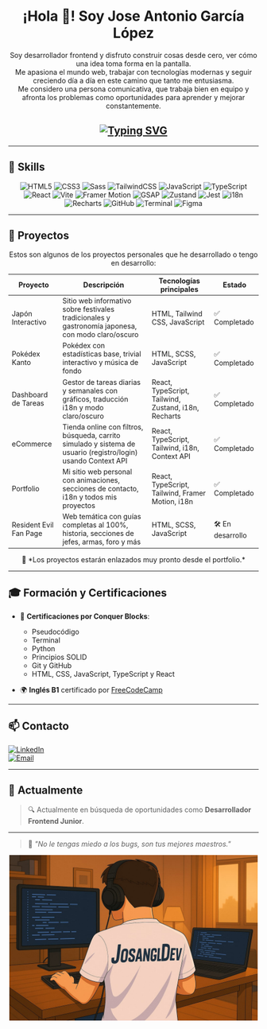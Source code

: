 <div align="center">

# ¡Hola 👋! Soy Jose Antonio García López

Soy desarrollador frontend y disfruto construir cosas desde cero, ver cómo una idea toma forma en la pantalla.  
Me apasiona el mundo web, trabajar con tecnologías modernas y seguir creciendo día a día en este camino que tanto me entusiasma.  
Me considero una persona comunicativa, que trabaja bien en equipo y afronta los problemas como oportunidades para aprender y mejorar constantemente.

## [![Typing SVG](https://readme-typing-svg.demolab.com/?lines=José+Antonio+García&lines=Desarrollador+Frontend&font=Fira+Code&pause=1500&color=FF4500&center=true&width=400&height=80)](https://git.io/typing-svg)

</div>

---

## 🧠 Skills

<div align="center">

![HTML5](https://img.shields.io/badge/HTML-E34F26?style=for-the-badge&logo=html5&logoColor=white)
![CSS3](https://img.shields.io/badge/CSS-1572B6?style=for-the-badge&logo=css3&logoColor=white)
![Sass](https://img.shields.io/badge/Sass-CC6699?style=for-the-badge&logo=sass&logoColor=white)
![TailwindCSS](https://img.shields.io/badge/Tailwind_CSS-38B2AC?style=for-the-badge&logo=tailwind-css&logoColor=white)
![JavaScript](https://img.shields.io/badge/JavaScript-F7DF1E?style=for-the-badge&logo=javascript&logoColor=black)
![TypeScript](https://img.shields.io/badge/TypeScript-3178C6?style=for-the-badge&logo=typescript&logoColor=white)
![React](https://img.shields.io/badge/React-20232A?style=for-the-badge&logo=react&logoColor=61DAFB)
![Vite](https://img.shields.io/badge/Vite-646CFF?style=for-the-badge&logo=vite&logoColor=white)
![Framer Motion](https://img.shields.io/badge/Framer_Motion-E10098?style=for-the-badge&logo=framer&logoColor=white)
![GSAP](https://img.shields.io/badge/GSAP-88CE02?style=for-the-badge&logo=greensock&logoColor=black)
![Zustand](https://img.shields.io/badge/Zustand-000000?style=for-the-badge&logo=zustand&logoColor=white)
![Jest](https://img.shields.io/badge/Jest-C21325?style=for-the-badge&logo=jest&logoColor=white)
![i18n](https://img.shields.io/badge/i18next-26A69A?style=for-the-badge&logo=react&logoColor=white)
![Recharts](https://img.shields.io/badge/Recharts-FF8042?style=for-the-badge&logo=chartdotjs&logoColor=white)
![GitHub](https://img.shields.io/badge/Git-181717?style=for-the-badge&logo=git&logoColor=white)
![Terminal](https://img.shields.io/badge/Terminal-000000?style=for-the-badge&logo=gnometerminal&logoColor=white)
![Figma](https://img.shields.io/badge/Figma-F24E1E?style=for-the-badge&logo=figma&logoColor=white)

</div>

---

## 🚀 Proyectos

<div align="center">
Estos son algunos de los proyectos personales que he desarrollado o tengo en desarrollo:
</div>

| Proyecto                      | Descripción                                                                                                            | Tecnologías principales                                     | Estado             |
|-------------------------------|------------------------------------------------------------------------------------------------------------------------|-------------------------------------------------------------|--------------------|
| Japón Interactivo             | Sitio web informativo sobre festivales tradicionales y gastronomía japonesa, con modo claro/oscuro                   | HTML, Tailwind CSS, JavaScript                              | ✅ Completado       |
| Pokédex Kanto                | Pokédex con estadísticas base, trivial interactivo y música de fondo                                                  | HTML, SCSS, JavaScript                                      | ✅ Completado       |
| Dashboard de Tareas          | Gestor de tareas diarias y semanales con gráficos, traducción i18n y modo claro/oscuro                               | React, TypeScript, Tailwind, Zustand, i18n, Recharts        | ✅ Completado       |
| eCommerce                    | Tienda online con filtros, búsqueda, carrito simulado y sistema de usuario (registro/login) usando Context API        | React, TypeScript, Tailwind, i18n, Context API              | ✅ Completado       |
| Portfolio                    | Mi sitio web personal con animaciones, secciones de contacto, i18n y todos mis proyectos                              | React, TypeScript, Tailwind, Framer Motion, i18n            | ✅ Completado       |
| Resident Evil Fan Page       | Web temática con guías completas al 100%, historia, secciones de jefes, armas, foro y más                             | HTML, SCSS, JavaScript                                      | 🛠️ En desarrollo    |

<div align="center">
  🔗 *Los proyectos estarán enlazados muy pronto desde el portfolio.*
</div>

---

## 🎓 Formación y Certificaciones

- 🏅 **Certificaciones por Conquer Blocks**:
  - Pseudocódigo
  - Terminal
  - Python
  - Principios SOLID
  - Git y GitHub
  - HTML, CSS, JavaScript, TypeScript y React

- 🌍 **Inglés B1** certificado por [FreeCodeCamp](https://www.freecodecamp.org/)

---

## 📫 Contacto

[![LinkedIn](https://img.shields.io/badge/LinkedIn-0077B5?style=for-the-badge&logo=linkedin&logoColor=white)](https://www.linkedin.com/in/jos%C3%A9-antonio-garc%C3%ADa-l%C3%B3pez-4ba263347/)  
[![Email](https://img.shields.io/badge/Email-D14836?style=for-the-badge&logo=gmail&logoColor=white)](mailto:gl.josea90@gmail.com)

---

## 🎯 Actualmente

> 🔍 Actualmente en búsqueda de oportunidades como **Desarrollador Frontend Junior**.

---

> 🧩 *"No le tengas miedo a los bugs, son tus mejores maestros."*

<div align="center">
  <img src="./assets/back.png" alt="Back" width="500" />
</div>
